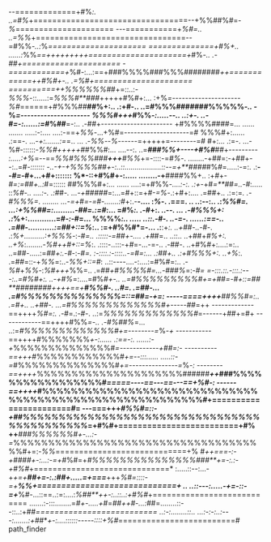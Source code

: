 --=============+#%*:.    ..=#%*+=================================--+%%##%#=-*%*=====================
---===========+*%#=..     ..=%%*+================================--=#%%*-..:*%*=====================
==============+#%+..  ......:*%%*==+++++++++=====================+*#%*-.. .-##+=====================
-============+*%#-:...:==+###%%%%###%%%########*++============++#%#+-..   .=%#+=====================
*==========++*%%%%%%#*#+=::..:-*%%%*-::.....:=*%%%#**###*+++++#%#+:...    :+%*=---------------------
%#*======+#%%%##**##%+:..     .:+#-..       ..=#%%%#######%%%%%*-..       -*%*=---------------------
%%%#+++*#%%*-:.....--..      ..:+-.       ..-*#*=-:......:=*#%##**=-:..  .-##+----------------------
+#%%%%####=...  ......      .......    .....:-:....      ....:-==+*%%*-...+%#=--------------------=#
%%%#+:......   .:==-.    ...-*+:.......:=*=..         ...         .-*%%*--*%*------=+++++=--------=#
#+:... .:=-. ...-%#-::::::-*%%#+++++*##%%#:...    ....--:.       ..=***###%%+----+#%#***##+---------
*:.....:+%*=--==*%%#%%%###*****+++*****#%%*+=-::::-=*#%*-.       ........-+##=:-+##+--:..=#*-:::::::
*-..-+-+%%%%##*+-:..::..................::--=+**####*#%#=.....:-=:.       .:**--*#=-*#+...+#+:::::::
%*-::+#%#+-:.....                             ........-+**####%%+..        :+#+-*#=:=##+..:*#=::::::
##%%%#+:...                      ......               ....:=+#%%*-....:-:. .:+*-+#*=**##=..-#*:.....
::*%#-..   ....:-.              .:*##*-.                    ...-+#####*=:...=#+::=+#*-=%*-.:+#+:....
.=##+..    .:=:=*.              .-#%%%=.           ........    ...-=+*#*=-=*#*-.......:*#+:.-**-....
:*%*-.     .=*=*=.     ..       ..:--:..           .:*%%#=.        ...:+%%##=:.........-##=.:=#*:...
=#%*:.     .-*#+:.   ..-*-.              ...       .-#%%%+:           .:*%+:............=#*-:-*#=...
%%%%*:..    ..... ..::.-#-.            ..-=-.  ......:==-..            .=##-...........:=##+::=%*:..
:=+#%%#*=-...     .:**:+*:.            ..+##-..-*#-.                   .:*%+..........:+%%%*-:-*#=..
.:::::-=*##*+-.... .+#*#=..     ..::..  ..+##+*#%+:.                   ..+%*:........-*%#++#+::=%*:.
.::::-..:::-+*#*=-...-=-..      .-##-.   ..+#%#+:....:=:..             ..=##-.....:=*##+:.-#*-:-*#=.
:-::::.:-::::..-=*#*=:...       .:##+.. .:+#%%%+:. ..+%*:.              .=##=::-+*%%*=:..-*%%+::=#*:
..::----....-:....:=#%#=:..      .-*%#*+*%%*-:*%#+++*%%=..              .=##*+#%%%%#=...-###%*=:-*#=
=-:::.::.-:::.:---:..=#%#+:.      ..-+#%*=:....=#%#**+-..              ..=#%%%%%%%%%#+=+##=-*#+::=##
**########*++++==+****#%%#-.        ..*#=.    .=##-...                 .=#%%%%%%%%%%%%%%*=::=##=-+=:
-----====++++***#***#%%#=:..         .=#+.. ..+##-.                 ...=#%%%%%%%%%%%%%#+-----*##*=++
-------------==++++*%#=:.            .-*#=.:-*#*-.                ..:=*%%%%%%%%%%%%%#*=------+##+=#+
------------==++++#%%*=-..            .-#%##%*=...             ..:=*#%%%%%%%%%%%%%#+=--------=*%*-+*
-----------==++++#%%%%%%%*+-:......    .:==-:.         ......:-+*%%%%%%%%%%%%%%#*=------------+##=:-
----------==+++*#%%%%%%%%%%%%#*+=--:::......      .....::-=*#%%%%%%%%%%%%%%#*+=---------------=*%*-:
--------==++++*%%%%%%%%%%%%%%%%%%%%%######*****++***###%%%%%%%%%%%%%%%%%#*=====----==---==---==+%#-:
------==++++*#%%%%%%%%%%%%%%%%%%%%%%%%%%%%%%%%%%%%%%%%%%%%%%%%%%%%%%%%%#+=======================*#*=
---===+++*#%%#=::-+##%%%%%%%%%%%%%%%%%%%%%%%%%%%%%%%%%%%%%%%%%%%%*=+#%#+=========================+#%
++***###%%%%%%#+-...:-=*%%%%%%%%%%%%%%%%%%%%%%%%%%%%%%%%%%%%%#+=:-*%%*============================+%
#***++===-:-+###*#*+-:...:-=+*#%#=+*#%%%%%%%%%%%%%%%###**+=-:.:-+#%#*+=============================*
:.....::--:...-+*+=+**##+=-:.:##+.....=+===***+++*%#=::::-=+******%%*+=============================+
..  ..::---:.....-+*=-::-=+***%#-...::==..:=:....:*%##**++-:..::..:+#%#*+===========================
.......:-:::........=*#+-.....+#*=*##++***#*-...:*##=........::--::..:+##*==========================
..:-:........::..   ...:-:-:..:---:.......:+##***+-:....::::::-----::::+%#*=========================# path_finder
